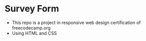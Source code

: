 # Survey Form
- This repo is a project in responsive web design certification of freecodecamp.org
- Using HTML and CSS
